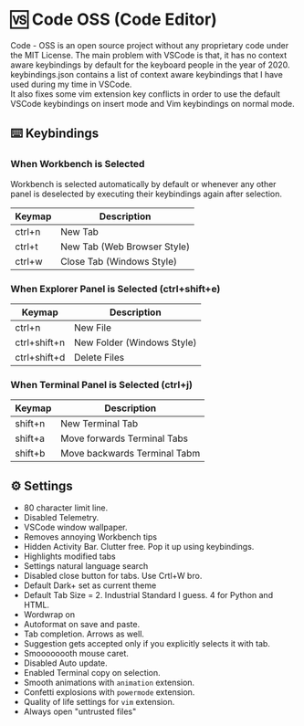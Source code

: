 # 🆚 Code OSS (Code Editor)

Code - OSS is an open source project without any proprietary code under the MIT License.
The main problem with VSCode is that, it has no context aware keybindings by default for the keyboard people in the year of 2020.
keybindings.json contains a list of context aware keybindings that I have used during my time in VSCode. <br>
It also fixes some vim extension key conflicts in order to use the default VSCode keybindings on insert mode and Vim keybindings on normal mode.

## ⌨️ Keybindings

### When Workbench is Selected

Workbench is selected automatically by default or whenever any other panel is deselected by executing their keybindings again after selection.

| Keymap | Description                 |
| ------ | --------------------------- |
| ctrl+n | New Tab                     |
| ctrl+t | New Tab (Web Browser Style) |
| ctrl+w | Close Tab (Windows Style)   |

### When Explorer Panel is Selected (ctrl+shift+e)

| Keymap       | Description                |
| ------------ | -------------------------- |
| ctrl+n       | New File                   |
| ctrl+shift+n | New Folder (Windows Style) |
| ctrl+shift+d | Delete Files               |

### When Terminal Panel is Selected (ctrl+j)

| Keymap  | Description                  |
| ------- | ---------------------------- |
| shift+n | New Terminal Tab             |
| shift+a | Move forwards Terminal Tabs  |
| shift+b | Move backwards Terminal Tabm |

## ⚙️ Settings

- 80 character limit line.
- Disabled Telemetry.
- VSCode window wallpaper.
- Removes annoying Workbench tips
- Hidden Activity Bar. Clutter free. Pop it up using keybindings.
- Highlights modified tabs
- Settings natural language search
- Disabled close button for tabs. Use Crtl+W bro.
- Default Dark+ set as current theme
- Default Tab Size = 2. Industrial Standard I guess. 4 for Python and HTML.
- Wordwrap on
- Autoformat on save and paste.
- Tab completion. Arrows as well.
- Suggestion gets accepted only if you explicitly selects it with tab.
- Smoooooooth mouse caret.
- Disabled Auto update.
- Enabled Terminal copy on selection.
- Smooth animations with `animation` extension.
- Confetti explosions with `powermode` extension.
- Quality of life settings for `vim` extension.
- Always open "untrusted files"
